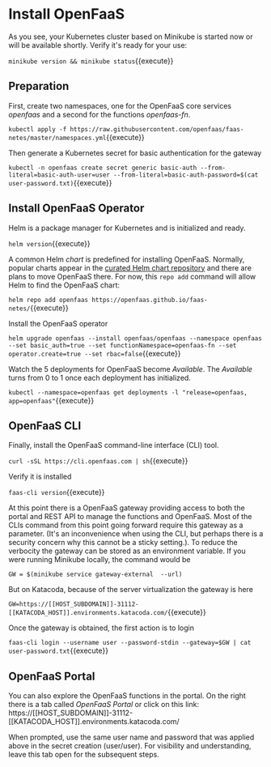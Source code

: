 # Install OpenFaaS #

As you see, your Kubernetes cluster based on Minikube is started now or will be available shortly. Verify it's ready for your use:

`minikube version && minikube status`{{execute}}

## Preparation ##

First, create two namespaces, one for the OpenFaaS core services _openfaas_ and a second for the functions _openfaas-fn_.

`kubectl apply -f https://raw.githubusercontent.com/openfaas/faas-netes/master/namespaces.yml`{{execute}}

Then generate a Kubernetes secret for basic authentication for the gateway

`kubectl -n openfaas create secret generic basic-auth --from-literal=basic-auth-user=user --from-literal=basic-auth-password=$(cat user-password.txt)`{{execute}}

## Install OpenFaaS Operator ##

Helm is a package manager for Kubernetes and is initialized and ready.

`helm version`{{execute}}

A common Helm _chart_ is predefined for installing OpenFaaS. Normally, popular charts appear in the [curated Helm chart repository](https://github.com/kubernetes/charts) and there are plans to move OpenFaaS there. For now, this `repo add` command will allow Helm to find the OpenFaaS chart:

`helm repo add openfaas https://openfaas.github.io/faas-netes/`{{execute}}

Install the OpenFaaS operator

`helm upgrade openfaas --install openfaas/openfaas --namespace openfaas --set basic_auth=true --set functionNamespace=openfaas-fn --set operator.create=true --set rbac=false`{{execute}}

Watch the 5 deployments for OpenFaaS become _Available_. The _Available_ turns from 0 to 1 once each deployment has initialized.

`kubectl --namespace=openfaas get deployments -l "release=openfaas, app=openfaas"`{{execute}}

## OpenFaaS CLI ##

Finally, install the OpenFaaS command-line interface (CLI) tool.

`curl -sSL https://cli.openfaas.com | sh`{{execute}}

Verify it is installed

`faas-cli version`{{execute}}

At this point there is a OpenFaaS gateway providing access to both the portal and REST API to manage the functions and OpenFaaS. Most of the CLIs command from this point going forward require this gateway as a parameter. (It's an inconvenience when using the CLI, but perhaps there is a security concern why this cannot be a sticky setting.). To reduce the verbocity the gateway can be stored as an environment variable. If you were running Minikube locally, the command would be 

`GW = $(minikube service gateway-external  --url)`

But on Katacoda, because of the server virtualization the gateway is here

`GW=https://[[HOST_SUBDOMAIN]]-31112-[[KATACODA_HOST]].environments.katacoda.com/`{{execute}}

Once the gateway is obtained, the first action is to login

`faas-cli login --username user --password-stdin --gateway=$GW | cat user-password.txt`{{execute}}

## OpenFaaS Portal ##

You can also explore the OpenFaaS functions in the portal. On the right there is a tab called _OpenFaaS Portal_ or click on this link: https://[[HOST_SUBDOMAIN]]-31112-[[KATACODA_HOST]].environments.katacoda.com/

When prompted, use the same user name and password that was applied above in the secret creation (user/user). For visibility and understanding, leave this tab open for the subsequent steps.